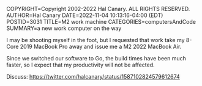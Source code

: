 COPYRIGHT=Copyright 2002-2022 Hal Canary. ALL RIGHTS RESERVED.
AUTHOR=Hal Canary
DATE=2022-11-04 10:13:16-04:00 (EDT)
POSTID=3031
TITLE=M2 work machine
CATEGORIES=computersAndCode
SUMMARY=a new work computer on the way

I may be shooting myself in the foot, but I requested that work take my 8-Core 2019 MacBook Pro away and issue me a M2 2022 MacBook Air.  

Since we switched our software to Go, the build times have been much faster, so I expect that my productivity will not be affected.

Discuss: <https://twitter.com/halcanary/status/1587102824579612674>
